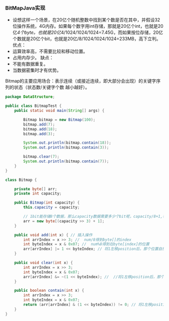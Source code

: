 ### BitMapJava实现
* 设想这样一个场景，在20亿个随机整数中找到某个数是否在其中，并假设32位操作系统，4G内存。如果每个数字用int存储，那就是20亿个int，也就是20亿*4个byte。也就是20亿*4/1024/1024/1024=7.45G，而如果按位存储，20亿个数就是20亿个bit，也就是20亿/8/1024/1024/1024=233MB，高下立判。
优点：
* 运算效率高，不需要比较和移动位置。
* 占用内存少。
缺点：
* 不能有数据重复。
* 当数据密集时才有优势。

Bitmap的主要应用场合：表示连续（或接近连续，即大部分会出现）的关键字序列的状态（状态数/关键字个数  越小越好）。

```java
package DataStructure;

public class BitmapTest {
    public static void main(String[] args) {

        Bitmap bitmap = new Bitmap(100);
        bitmap.add(7);
        bitmap.add(18);
        bitmap.add(3);

        System.out.println(bitmap.contain(18));
        System.out.println(bitmap.contain(3));

        bitmap.clear(7);
        System.out.println(bitmap.contain(7));
    }
}

class Bitmap {

    private byte[] arr;
    private int capacity;

    public Bitmap(int capacity) {
        this.capacity = capacity;

        // 1bit能存储8个数据，那么capacity数据需要多少个bit呢，capacity/8+1,右移3位相当于除以8
        arr = new byte[(capacity >> 3) + 1];
    }

    public void add(int x) { // 插入操作
        int arrIndex = x >> 3; //  num/8得到byte[]的index
        int byteIndex = x & 0x07; //  num%8得到在byte[index]的位置
        arr[arrIndex] |= 1 << byteIndex; // 将1左移position后，那个位置自然就是1，然后和以前的数据做|，这样，那个位置就替换成1了。
    }

    public void clear(int x) {
        int arrIndex = x >> 3;
        int byteIndex = x & 0x07;
        arr[arrIndex] &= ~(1 << byteIndex); //  //将1左移position后，那个位置自然就是1，然后对取反，再与当前值做&，即可清除当前的位置了
    }

    public boolean contain(int x) {
        int arrIndex = x >> 3;
        int byteIndex = x & 0x07;
        return (arr[arrIndex] & (1 << byteIndex)) != 0; // 将1左移position后，那个位置自然就是1，然后和以前的数据做&，判断是否为0即可
    }
}
```

